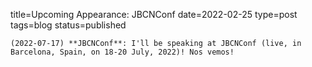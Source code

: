 
title=Upcoming Appearance: JBCNConf
date=2022-02-25
type=post
tags=blog
status=published
~~~~~~
(2022-07-17) **JBCNConf**: I'll be speaking at JBCNConf (live, in Barcelona, Spain, on 18-20 July, 2022)! Nos vemos! 
            